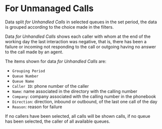 # For Unmanaged Calls

Data split *for Unhandled Calls* in selected queues
in the set period, the data is grouped according to the choice
made in the filters.

Data *for Unhandled Calls* shows each caller with whom
at the end of the working day the last interaction was
negative, that is, there has been a failure or incoming not responding
to the call or outgoing having no answer to the call made
by an agent.

The items shown for data *for Unhandled Calls* are:

- `Grouping Period`
- `Queue Number`
- `Queue Name`
- `Caller ID`: phone number of the caller
- `Name`: name associated in the directory with the calling number
- `Company`: company associated with the calling number in the phonebook
- `Direction`: direction, inbound or outbound, of the last one
call of the day
- `Reason`: reason for failure

If no callers have been selected, all calls will be shown
calls, if no queue has been selected, the
caller of all available queues.
